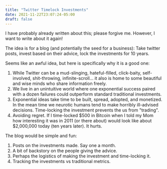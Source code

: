 ```yaml
---
title: "Twitter Timelock Investments"
date: 2021-11-22T23:07:24-05:00
draft: false
---
```


I have probably already written about this; please forgive me. However, I want to write about it again!

The idea is for a blog (and potentially the seed for a business): Take twitter posts, invest based on their advice, lock the investments for 10 years.

Seems like an awful idea, but here is specifically why it is a good one:

1. While Twitter can be a mud-slinging, hateful-filled, click-baity, self-involved, shit-throwing, infinite-scroll... it also is home to some beautiful and wise minds who share information freely.
2. We live in an unintuitive world where one exponential success paired with a dozen failures could outperform standard traditional investments.
3. Exponential ideas take time to be built, spread, adopted, and monetized. In the mean time we neurotic humans tend to make horribly ill-advised decisions. Time-locking the investment prevents the us from "trading".
4. Avoiding regret. If I time-locked $500 in Bitcoin when I told my Mom how interesting it was in 2011 (or there about) would look like about $2,000,000 today (ten years later). It hurts.

The blog would be simple and fun:

1. Posts on the investments made. Say one a month.
2. A bit of backstory on the people giving the advice.
3. Perhaps the logistics of making the investment and time-locking it.
4. Tracking the investments vs traditional metrics.
